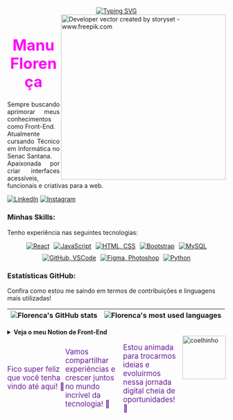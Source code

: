 <div align="center">
  <a href="https://git.io/typing-svg">
    <img src="https://readme-typing-svg.demolab.com?font=Fira+Code&weight=500&size=22&pause=1000&color=FF00F6&center=true&vCenter=true&random=false&width=524&lines=%E2%8A%B9+Welcome+to+my+profile!+%CB%99%E1%B5%95%CB%99+%E2%8A%B9+" alt="Typing SVG">
  </a>
</div>

<img align="right" alt="Developer vector created by storyset - www.freepik.com" height="380" src="https://user-images.githubusercontent.com/97471199/230774187-e482399b-492c-4c17-a831-0314bf90526e.png">

<h1 style="font-size: 2.5em; color: #FF00F6; text-align: center;">Manu Florença </h1>

<p align="justify">
  Sempre buscando aprimorar meus conhecimentos como Front-End.<br>
  Atualmente cursando Técnico em Informática no Senac Santana.<br>
  Apaixonada por criar interfaces acessíveis, funcionais e criativas para a web.<br></p>
</p>

[![LinkedIn](https://img.shields.io/badge/-LinkedIn-000?style=for-the-badge&logo=linkedin&logoColor=FF00F6)](https://www.linkedin.com/in/manuelaflorenca/)
[![Instagram](https://img.shields.io/badge/-Instagram-000?style=for-the-badge&logo=instagram&logoColor=FF00F6)](https://www.instagram.com/manuflorenca/)

### Minhas Skills:
<p>Tenho experiência nas seguintes tecnologias:</p>
<div style="display: flex; flex-wrap: wrap; gap: 10px; justify-content: center;">
    <a href="https://skillicons.dev"><img src="https://skillicons.dev/icons?i=react&theme=dark" alt="React" title="React - Biblioteca JavaScript para interfaces"/></a>
    <a href="https://skillicons.dev"><img src="https://skillicons.dev/icons?i=javascript&theme=dark" alt="JavaScript" title="JavaScript - Linguagem de programação dinâmica"/></a>
    <a href="https://skillicons.dev"><img src="https://skillicons.dev/icons?i=html,css&theme=dark" alt="HTML, CSS" title="HTML, CSS - Tecnologias essenciais para desenvolvimento web"/></a>
    <a href="https://skillicons.dev"><img src="https://skillicons.dev/icons?i=bootstrap&theme=dark" alt="Bootstrap" title="Bootstrap - Framework CSS para design responsivo"/></a>
    <a href="https://skillicons.dev"><img src="https://skillicons.dev/icons?i=mysql&theme=dark" alt="MySQL" title="MySQL - Sistema de gerenciamento de banco de dados"/></a>
    <a href="https://skillicons.dev"><img src="https://skillicons.dev/icons?i=github,vscode&theme=dark" alt="GitHub, VSCode" title="GitHub - Controle de versão, VSCode - Editor de código"/></a>
    <a href="https://skillicons.dev"><img src="https://skillicons.dev/icons?i=figma,photoshop&theme=dark" alt="Figma, Photoshop" title="Figma - Design colaborativo, Photoshop - Edição de imagens"/></a>
    <a href="https://skillicons.dev"><img src="https://skillicons.dev/icons?i=python&theme=dark" alt="Python" title="Python - Linguagem de programação poderosa e versátil"/></a>
</div>

### Estatísticas GitHub:
<p>Confira como estou me saindo em termos de contribuições e linguagens mais utilizadas!</p>

| ![Florenca's GitHub stats](https://github-readme-stats-git-masterrstaa-rickstaa.vercel.app/api?username=manuflorenca&show_icons=true&theme=jolly&hide_border=false&bg_color=000&title_color=FF00F6&text_color=FFF&border_radius=3&border_color=36123c&icon_color=FF00F6) | ![Florenca's most used languages](https://github-readme-stats-git-masterrstaa-rickstaa.vercel.app/api/top-langs/?username=manuflorenca&layout=compact&theme=jolly&hide_border=false&bg_color=000&title_color=FF00F6&text_color=FFF&border_radius=3&border_color=36123c&icon_color=FF00F6) |
| --- | --- |

<details align="left">
  <summary style="cursor: pointer; font-weight: bold;">Veja o meu Notion de Front-End</summary>
  
  <p style="max-width: 600px;">No meu Notion, compartilho recursos e dicas valiosas de Front-End que me ajudaram muito a evoluir. Fique à vontade para conferir!</p>
  <a href="https://www.notion.so/15b58f574ef78078ba32ce561fa99f02" style="color: #FF00F6; text-decoration: none; font-weight: bold;">Acesse meu Notion</a><br>
</details>

  <img align="right" src="https://i.pinimg.com/originals/3f/06/c2/3f06c234d78c5cd7e879506847822149.gif" alt="coelhinho" align="right" style="min-width: 100px; max-width: 100px; width: 100px;">

<div style="display: flex; justify-content: space-between; align-items: center;">
  <p style="font-size: 1.2em; color: #6a1b9a; flex: 1;">
    Fico super feliz que você tenha vindo até aqui! 💜
  </p>
  <p style="font-size: 1.2em; color: #6a1b9a; flex: 1;">
    Vamos compartilhar experiências e crescer juntos no mundo incrível da tecnologia! 🌱
  </p>
  <p style="font-size: 1.2em; color: #6a1b9a; flex: 1;">
    Estou animada para trocarmos ideias e evoluirmos nessa jornada digital cheia de oportunidades! 💫
  </p>
</div>

